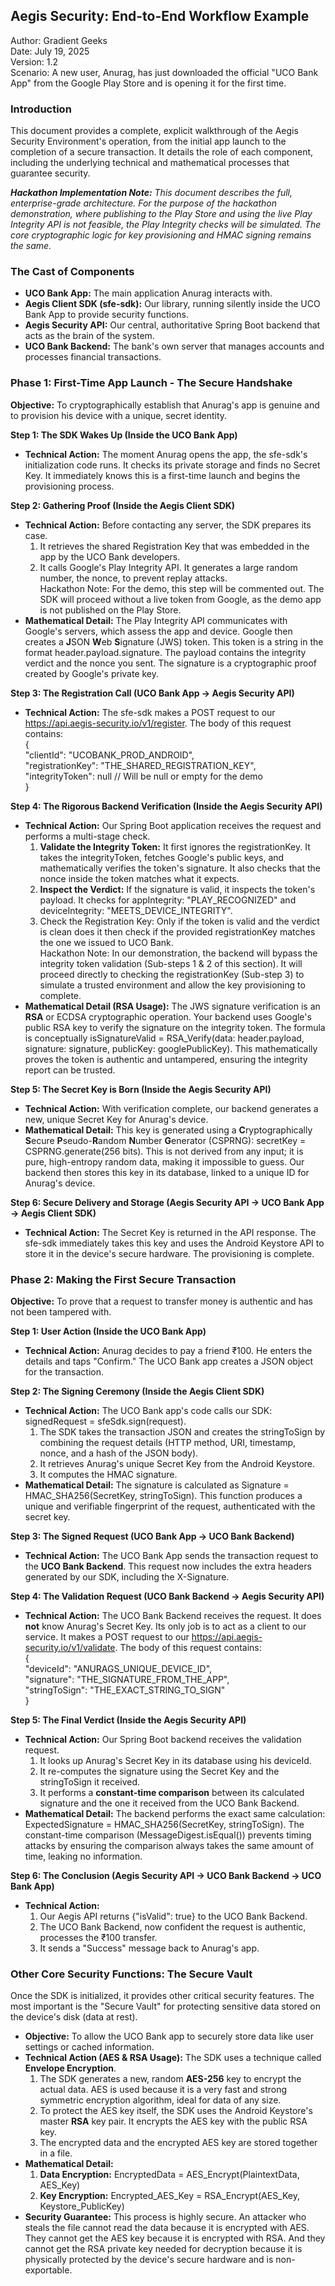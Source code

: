 ## **Aegis Security: End-to-End Workflow Example**

Author: Gradient Geeks  
Date: July 19, 2025  
Version: 1.2  
Scenario: A new user, Anurag, has just downloaded the official "UCO Bank App" from the Google Play Store and is opening it for the first time.

### **Introduction**

This document provides a complete, explicit walkthrough of the Aegis Security Environment's operation, from the initial app launch to the completion of a secure transaction. It details the role of each component, including the underlying technical and mathematical processes that guarantee security.

***Hackathon Implementation Note:*** *This document describes the full, enterprise-grade architecture. For the purpose of the hackathon demonstration, where publishing to the Play Store and using the live Play Integrity API is not feasible, the Play Integrity checks will be simulated. The core cryptographic logic for key provisioning and HMAC signing remains the same.*

### **The Cast of Components**

* **UCO Bank App:** The main application Anurag interacts with.  
* **Aegis Client SDK (sfe-sdk):** Our library, running silently inside the UCO Bank App to provide security functions.  
* **Aegis Security API:** Our central, authoritative Spring Boot backend that acts as the brain of the system.  
* **UCO Bank Backend:** The bank's own server that manages accounts and processes financial transactions.

### **Phase 1: First-Time App Launch \- The Secure Handshake**

**Objective:** To cryptographically establish that Anurag's app is genuine and to provision his device with a unique, secret identity.

**Step 1: The SDK Wakes Up (Inside the UCO Bank App)**

* **Technical Action:** The moment Anurag opens the app, the sfe-sdk's initialization code runs. It checks its private storage and finds no Secret Key. It immediately knows this is a first-time launch and begins the provisioning process.

**Step 2: Gathering Proof (Inside the Aegis Client SDK)**

* **Technical Action:** Before contacting any server, the SDK prepares its case.  
  1. It retrieves the shared Registration Key that was embedded in the app by the UCO Bank developers.  
  2. It calls Google's Play Integrity API. It generates a large random number, the nonce, to prevent replay attacks.  
     Hackathon Note: For the demo, this step will be commented out. The SDK will proceed without a live token from Google, as the demo app is not published on the Play Store.  
* **Mathematical Detail:** The Play Integrity API communicates with Google's servers, which assess the app and device. Google then creates a **J**SON **W**eb **S**ignature (JWS) token. This token is a string in the format header.payload.signature. The payload contains the integrity verdict and the nonce you sent. The signature is a cryptographic proof created by Google's private key.

**Step 3: The Registration Call (UCO Bank App \-\> Aegis Security API)**

* **Technical Action:** The sfe-sdk makes a POST request to our https://api.aegis-security.io/v1/register. The body of this request contains:  
  {  
    "clientId": "UCOBANK\_PROD\_ANDROID",  
    "registrationKey": "THE\_SHARED\_REGISTRATION\_KEY",  
    "integrityToken": null // Will be null or empty for the demo  
  }

**Step 4: The Rigorous Backend Verification (Inside the Aegis Security API)**

* **Technical Action:** Our Spring Boot application receives the request and performs a multi-stage check.  
  1. **Validate the Integrity Token:** It first ignores the registrationKey. It takes the integrityToken, fetches Google's public keys, and mathematically verifies the token's signature. It also checks that the nonce inside the token matches what it expects.  
  2. **Inspect the Verdict:** If the signature is valid, it inspects the token's payload. It checks for appIntegrity: "PLAY\_RECOGNIZED" and deviceIntegrity: "MEETS\_DEVICE\_INTEGRITY".  
  3. Check the Registration Key: Only if the token is valid and the verdict is clean does it then check if the provided registrationKey matches the one we issued to UCO Bank.  
     Hackathon Note: In our demonstration, the backend will bypass the integrity token validation (Sub-steps 1 & 2 of this section). It will proceed directly to checking the registrationKey (Sub-step 3\) to simulate a trusted environment and allow the key provisioning to complete.  
* **Mathematical Detail (RSA Usage):** The JWS signature verification is an **RSA** or ECDSA cryptographic operation. Your backend uses Google's public RSA key to verify the signature on the integrity token. The formula is conceptually isSignatureValid \= RSA\_Verify(data: header.payload, signature: signature, publicKey: googlePublicKey). This mathematically proves the token is authentic and untampered, ensuring the integrity report can be trusted.

**Step 5: The Secret Key is Born (Inside the Aegis Security API)**

* **Technical Action:** With verification complete, our backend generates a new, unique Secret Key for Anurag's device.  
* **Mathematical Detail:** This key is generated using a **C**ryptographically **S**ecure **P**seudo-**R**andom **N**umber **G**enerator (CSPRNG): secretKey \= CSPRNG.generate(256 bits). This is not derived from any input; it is pure, high-entropy random data, making it impossible to guess. Our backend then stores this key in its database, linked to a unique ID for Anurag's device.

**Step 6: Secure Delivery and Storage (Aegis Security API \-\> UCO Bank App \-\> Aegis Client SDK)**

* **Technical Action:** The Secret Key is returned in the API response. The sfe-sdk immediately takes this key and uses the Android Keystore API to store it in the device's secure hardware. The provisioning is complete.

### **Phase 2: Making the First Secure Transaction**

**Objective:** To prove that a request to transfer money is authentic and has not been tampered with.

**Step 1: User Action (Inside the UCO Bank App)**

* **Technical Action:** Anurag decides to pay a friend ₹100. He enters the details and taps "Confirm." The UCO Bank app creates a JSON object for the transaction.

**Step 2: The Signing Ceremony (Inside the Aegis Client SDK)**

* **Technical Action:** The UCO Bank app's code calls our SDK: signedRequest \= sfeSdk.sign(request).  
  1. The SDK takes the transaction JSON and creates the stringToSign by combining the request details (HTTP method, URI, timestamp, nonce, and a hash of the JSON body).  
  2. It retrieves Anurag's unique Secret Key from the Android Keystore.  
  3. It computes the HMAC signature.  
* **Mathematical Detail:** The signature is calculated as Signature \= HMAC\_SHA256(SecretKey, stringToSign). This function produces a unique and verifiable fingerprint of the request, authenticated with the secret key.

**Step 3: The Signed Request (UCO Bank App \-\> UCO Bank Backend)**

* **Technical Action:** The UCO Bank App sends the transaction request to the **UCO Bank Backend**. This request now includes the extra headers generated by our SDK, including the X-Signature.

**Step 4: The Validation Request (UCO Bank Backend \-\> Aegis Security API)**

* **Technical Action:** The UCO Bank Backend receives the request. It does **not** know Anurag's Secret Key. Its only job is to act as a client to our service. It makes a POST request to our https://api.aegis-security.io/v1/validate. The body of this request contains:  
  {  
    "deviceId": "ANURAGS\_UNIQUE\_DEVICE\_ID",  
    "signature": "THE\_SIGNATURE\_FROM\_THE\_APP",  
    "stringToSign": "THE\_EXACT\_STRING\_TO\_SIGN"  
  }

**Step 5: The Final Verdict (Inside the Aegis Security API)**

* **Technical Action:** Our Spring Boot backend receives the validation request.  
  1. It looks up Anurag's Secret Key in its database using his deviceId.  
  2. It re-computes the signature using the Secret Key and the stringToSign it received.  
  3. It performs a **constant-time comparison** between its calculated signature and the one it received from the UCO Bank Backend.  
* **Mathematical Detail:** The backend performs the exact same calculation: ExpectedSignature \= HMAC\_SHA256(SecretKey, stringToSign). The constant-time comparison (MessageDigest.isEqual()) prevents timing attacks by ensuring the comparison always takes the same amount of time, leaking no information.

**Step 6: The Conclusion (Aegis Security API \-\> UCO Bank Backend \-\> UCO Bank App)**

* **Technical Action:**  
  1. Our Aegis API returns {"isValid": true} to the UCO Bank Backend.  
  2. The UCO Bank Backend, now confident the request is authentic, processes the ₹100 transfer.  
  3. It sends a "Success" message back to Anurag's app.

### **Other Core Security Functions: The Secure Vault**

Once the SDK is initialized, it provides other critical security features. The most important is the "Secure Vault" for protecting sensitive data stored on the device's disk (data at rest).

* **Objective:** To allow the UCO Bank app to securely store data like user settings or cached information.  
* **Technical Action (AES & RSA Usage):** The SDK uses a technique called **Envelope Encryption**.  
  1. The SDK generates a new, random **AES-256** key to encrypt the actual data. AES is used because it is a very fast and strong symmetric encryption algorithm, ideal for data of any size.  
  2. To protect the AES key itself, the SDK uses the Android Keystore's master **RSA** key pair. It encrypts the AES key with the public RSA key.  
  3. The encrypted data and the encrypted AES key are stored together in a file.  
* **Mathematical Detail:**  
  1. **Data Encryption:** EncryptedData \= AES\_Encrypt(PlaintextData, AES\_Key)  
  2. **Key Encryption:** Encrypted\_AES\_Key \= RSA\_Encrypt(AES\_Key, Keystore\_PublicKey)  
* **Security Guarantee:** This process is highly secure. An attacker who steals the file cannot read the data because it is encrypted with AES. They cannot get the AES key because it is encrypted with RSA. And they cannot get the RSA private key needed for decryption because it is physically protected by the device's secure hardware and is non-exportable.